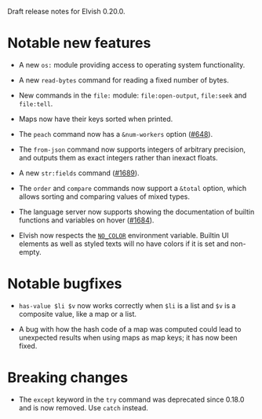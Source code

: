 Draft release notes for Elvish 0.20.0.

# Notable new features

-   A new `os:` module providing access to operating system functionality.

-   A new `read-bytes` command for reading a fixed number of bytes.

-   New commands in the `file:` module: `file:open-output`, `file:seek` and
    `file:tell`.

-   Maps now have their keys sorted when printed.

-   The `peach` command now has a `&num-workers` option
    ([#648](https://github.com/elves/elvish/issues/648)).

-   The `from-json` command now supports integers of arbitrary precision, and
    outputs them as exact integers rather than inexact floats.

-   A new `str:fields` command ([#1689](https://b.elv.sh/1689)).

-   The `order` and `compare` commands now support a `&total` option, which
    allows sorting and comparing values of mixed types.

-   The language server now supports showing the documentation of builtin
    functions and variables on hover ([#1684](https://b.elv.sh/1684)).

-   Elvish now respects the [`NO_COLOR`](https://no-color.org) environment
    variable. Builtin UI elements as well as styled texts will no have colors if
    it is set and non-empty.

# Notable bugfixes

-   `has-value $li $v` now works correctly when `$li` is a list and `$v` is a
    composite value, like a map or a list.

-   A bug with how the hash code of a map was computed could lead to unexpected
    results when using maps as map keys; it has now been fixed.

# Breaking changes

-   The `except` keyword in the `try` command was deprecated since 0.18.0 and is
    now removed. Use `catch` instead.
